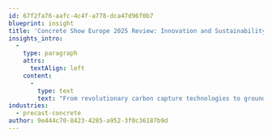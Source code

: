 ```yaml
---
id: 67f2fa76-aafc-4c4f-a778-dca47d96f0b7
blueprint: insight
title: 'Concrete Show Europe 2025 Review: Innovation and Sustainability in Focus'
insights_intro:
  -
    type: paragraph
    attrs:
      textAlign: left
    content:
      -
        type: text
        text: "From revolutionary carbon capture technologies to groundbreaking automation solutions, Concrete Show Europe delivered on its promise of innovation. Sustainability wasn't just a buzzword—it was the driving force behind nearly every major announcement. Here's our comprehensive look at what mattered most."
industries:
  - precast-concrete
author: 9e444c70-8423-4285-a952-3f0c36187b9d
---
```

